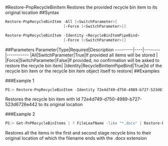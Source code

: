 #Restore-PnpRecycleBinItem
Restores the provided recycle bin item to its original location
##Syntax
```powershell
Restore-PnpRecycleBinItem -All [<SwitchParameter>]
                          [-Force [<SwitchParameter>]]
```


```powershell
Restore-PnpRecycleBinItem -Identity <RecycleBinItemPipeBind>
                          [-Force [<SwitchParameter>]]
```


##Parameters
Parameter|Type|Required|Description
---------|----|--------|-----------
|All|SwitchParameter|True|If provided all items will be stored |
|Force|SwitchParameter|False|If provided, no confirmation will be asked to restore the recycle bin item|
|Identity|RecycleBinItemPipeBind|True|Id of the recycle bin item or the recycle bin item object itself to restore|
##Examples

###Example 1
```powershell
PS:> Restore-PnpRecycleBinItem -Identity 72e4d749-d750-4989-b727-523d6726e442
```
Restores the recycle bin item with Id 72e4d749-d750-4989-b727-523d6726e442 to its original location

###Example 2
```powershell
PS:> Get-PnPRecycleBinItems | ? FileLeafName -like "*.docx" | Restore-PnpRecycleBinItem
```
Restores all the items in the first and second stage recycle bins to their original location of which the filename ends with the .docx extension
